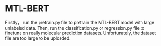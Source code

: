 # MTL-BERT
Firstly， run the pretrain.py file to pretrain the MTL-BERT model with large unlabeled data.
Then, run the classification.py or regression.py file to finetune on really molecular prediction datasets.
Unfortunately, the dataset file are too large to be uploaded.
